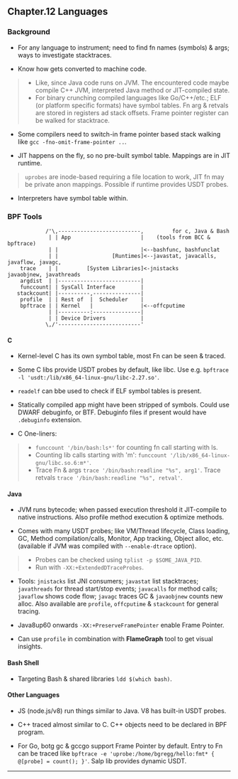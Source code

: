 
## Chapter.12 Languages

### Background

* For any language to instrument; need to find fn names (symbols) & args; ways to investigate stacktraces.

* Know how gets converted to machine code.

> * Like, since Java code runs on JVM. The encountered code maybe compile C++ JVM, interpreted Java method or JIT-compiled state.
> * For binary crunching compiled languages like Go/C++/etc.; ELF (or platform specific formats) have symbol tables. Fn arg & retvals are stored in registers ad stack offsets. Frame pointer register can be walked for stacktrace.

* Some compilers need to switch-in frame pointer based stack walking like `gcc -fno-omit-frame-pointer ..`.

* JIT happens on the fly, so no pre-built symbol table. Mappings are in JIT runtime.

> `uprobes` are inode-based requiring a file location to work, JIT fn may be private anon mappings. Possible if runtime provides USDT probes.

* Interpreters have symbol table within.

### BPF Tools

```
            /'\,--------------------------,         for c, Java & Bash
             | | App                      |    (tools from BCC & bpftrace)
             | |                          |<--bashfunc, bashfunclat
             | |                 [Runtimes]<--javastat, javacalls, javaflow, javagc,
    trace    | |         [System Libraries]<-jnistacks        javaobjnew, javathreads
    argdist  | |--------------------------|
    funccount| | SysCall Interface        |
   stackcount| |----------,---------------|
    profile  | | Rest of  |  Scheduler    |
    bpftrace | | Kernel   |               |<--offcputime
             | |----------:---------------|
             | | Device Drivers           |
            \,/'--------------------------'
```

#### C

* Kernel-level C has its own symbol table, most Fn can be seen & traced.

* Some C libs provide USDT probes by default, like libc. Use e.g. `bpftrace -l 'usdt:/lib/x86_64-linux-gnu/libc-2.27.so'`.

* `readelf` can bbe used to check if ELF symbol tables is present.

* Statically compiled app might have been stripped of symbols. Could use DWARF debuginfo, or BTF. Debuginfo files if present would have `.debuginfo` extension.

* C One-liners:

> * `funccount '/bin/bash:ls*'` for counting fn call starting with ls.
> * Counting lib calls starting with 'm': `funccount '/lib/x86_64-linux-gnu/libc.so.6:m*'`.
> * Trace Fn & args `trace '/bin/bash:readline "%s", arg1'`. Trace retvals `trace '/bin/bash:readline "%s", retval'`.

#### Java

* JVM runs bytecode; when passed execution threshold it JIT-compile to native instructions. Also profile method execution & optimize methods.

* Comes with many USDT probes; like VM/Thread lifecycle, Class loading, GC, Method compilation/calls, Monitor, App tracking, Object alloc, etc. (available if JVM was compiled with `--enable-dtrace` option).

> * Probes can be checked using `tplist -p $SOME_JAVA_PID`.
> * Run with `-XX:+ExtendedDTraceProbes`.

* Tools: `jnistacks` list JNI consumers; `javastat` list stacktraces; `javathreads` for thread start/stop events; `javacalls` for method calls; `javaflow` shows code flow; `javagc` traces GC & `javaobjnew` counts new alloc. Also available are `profile`, `offcputime` & `stackcount` for general tracing.

* Java8up60 onwards `-XX:+PreserveFramePointer` enable Frame Pointer.

* Can use `profile` in combination with **FlameGraph** tool to get visual insights.

#### Bash Shell

* Targeting Bash & shared libraries `ldd $(which bash)`.

#### Other Languages

* JS (node.js/v8) run things similar to Java. V8 has built-in USDT probes.

* C++ traced almost similar to C. C++ objects need to be declared in BPF program.

* For Go, botg gc & gccgo support Frame Pointer by default. Entry to Fn can be traced like `bpftrace -e 'uprobe:/home/bgregg/hello:fmt* { @[probe] = count(); }'`. Salp lib provides dynamic USDT.

---
